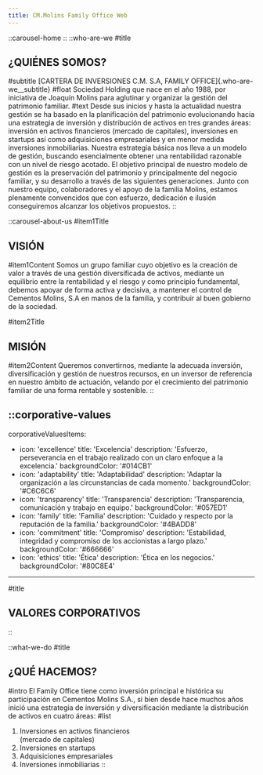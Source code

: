 ```yaml
---
title: CM.Molins Family Office Web
---
```


::carousel-home
::
::who-are-we
#title
  ## ¿QUIÉNES SOMOS?
#subtitle
  [CARTERA DE INVERSIONES C.M. S.A, FAMILY OFFICE]{.who-are-we__subtitle}
#float
  Sociedad Holding que nace en el año 1988, por iniciativa de Joaquín Molins para aglutinar y organizar la gestión del patrimonio familiar.
#text
  Desde sus inicios y hasta la actualidad nuestra gestión se ha basado en la planificación del patrimonio evolucionando hacia una estrategia de inversión y distribución de activos en tres grandes áreas: inversión en activos financieros (mercado de capitales), inversiones en startups así como adquisiciones empresariales y en menor medida inversiones inmobiliarias. Nuestra estrategia básica nos lleva a un modelo de gestión, buscando esencialmente obtener una rentabilidad razonable con un nivel de riesgo acotado. El objetivo principal de nuestro modelo de gestión es la preservación del patrimonio y principalmente del negocio familiar, y su desarrollo a través de las siguientes generaciones. Junto con nuestro equipo, colaboradores y el apoyo de la familia Molins, estamos plenamente convencidos que con esfuerzo, dedicación e ilusión conseguiremos alcanzar los objetivos propuestos.
::

::carousel-about-us
#item1Title
  ## VISIÓN
#item1Content
Somos un grupo familiar cuyo objetivo es la creación de valor a través de una gestión diversificada de activos, mediante un equilibrio entre la rentabilidad y el riesgo y como principio fundamental, debemos apoyar de forma activa y decisiva, a mantener el control de Cementos Molins, S.A en manos de la familia, y contribuir al buen gobierno de la sociedad.

#item2Title
  ## MISIÓN
#item2Content
  Queremos convertirnos, mediante la adecuada inversión, diversificación y gestión de nuestros recursos, en un inversor de referencia en nuestro ámbito de actuación, velando por el crecimiento del patrimonio familiar de una forma rentable y sostenible.
::

::corporative-values
---
corporativeValuesItems:
  - icon: 'excellence'
    title: 'Excelencia'
    description: 'Esfuerzo, perseverancia en el trabajo realizado con un claro enfoque a la excelencia.'
    backgroundColor: '#014CB1'
  - icon: 'adaptability'
    title: 'Adaptabilidad'
    description: 'Adaptar la organización a las circunstancias de cada momento.'
    backgroundColor: '#C6C6C6'
  - icon: 'transparency'
    title: 'Transparencia'
    description: 'Transparencia, comunicación y trabajo en equipo.'
    backgroundColor: '#057ED1'
  - icon: 'family'
    title: 'Familia'
    description: 'Cuidado y respecto por la reputación de la familia.'
    backgroundColor: '#4BADD8'
  - icon: 'commitment'
    title: 'Compromiso'
    description: 'Estabilidad, integridad y compromiso de los accionistas a largo plazo.'
    backgroundColor: '#666666'
  - icon: 'ethics'
    title: 'Ética'
    description: 'Ética en los negocios.'
    backgroundColor: '#80C8E4'
---
#title
  ## VALORES CORPORATIVOS
::

::what-we-do
#title
  ## ¿QUÉ HACEMOS?
#intro
  El Family Office tiene como inversión principal e histórica su participación en Cementos Molins S.A., si bien desde hace muchos años inició una estrategia de inversión y diversificación mediante la distribución de activos en cuatro áreas:
#list
  1. Inversiones en activos financieros<br>(mercado de capitales)
  2. Inversiones en startups
  3. Adquisiciones empresariales
  4. Inversiones inmobiliarias
::
